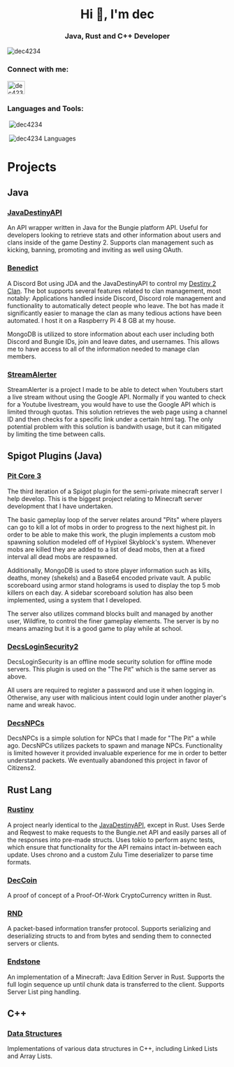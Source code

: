 <h1 align="center">Hi 👋, I'm dec</h1>
<h3 align="center">Java, Rust and C++ Developer</h3>

<p align="left"> <img src="https://komarev.com/ghpvc/?username=dec4234&label=Profile%20views&color=0e75b6&style=flat" alt="dec4234" /> </p>

<h3 align="left">Connect with me:</h3>
<p align="left">
<a href="https://twitter.com/dec4234" target="blank"><img align="center" src="https://raw.githubusercontent.com/rahuldkjain/github-profile-readme-generator/master/src/images/icons/Social/twitter.svg" alt="dec4234" height="30" width="40" /></a>
</p>

<h3 align="left">Languages and Tools:</h3>
<p align="left"> </p>

<p>&nbsp;<img align="center" src="https://github-readme-stats.vercel.app/api?username=dec4234&show_icons=true&include_all_commits=true&count_private=true&theme=dark" alt="dec4234" /></p>

<p>&nbsp;<img align="center" src="https://github-readme-stats.vercel.app/api/top-langs/?username=dec4234&layout=compact" alt="dec4234 Languages" /></p>

# Projects

## Java

### [JavaDestinyAPI](https://github.com/dec4234/JavaDestinyAPI)
An API wrapper written in Java for the Bungie platform API. Useful for developers looking to retrieve stats and other information about users and clans inside of the game Destiny 2. Supports clan management such as kicking, banning, promoting and inviting as well using OAuth.

### [Benedict](https://github.com/dec4234/Benedict)
A Discord Bot using JDA and the JavaDestinyAPI to control my [Destiny 2 Clan](https://www.bungie.net/en/ClanV2?groupid=3074427). The bot supports several features related to clan management, most notably: Applications handled inside Discord, Discord role management and functionality to automatically detect people who leave. The bot has made it significantly easier to manage the clan as many tedious actions have been automated. I host it on a Raspberry Pi 4 8 GB at my house.

MongoDB is utilized to store information about each user including both Discord and Bungie IDs, join and leave dates, and usernames. This allows me to have access to all of the information needed to manage clan members.

### [StreamAlerter](https://github.com/dec4234/StreamAlerter)
StreamAlerter is a project I made to be able to detect when Youtubers start a live stream without using the Google API. Normally if you wanted to check for a Youtube livestream, you would have to use the Google API which is limited through quotas. This solution retrieves the web page using a channel ID and then checks for a specific link under a certain html tag. The only potential problem with this solution is bandwith usage, but it can mitigated by limiting the time between calls.

## Spigot Plugins (Java)

### [Pit Core 3](https://github.com/dec4234/PitCore3/)
The third iteration of a Spigot plugin for the semi-private minecraft server I help develop. This is the biggest project relating to Minecraft server development that I have undertaken.

The basic gameplay loop of the server relates around "Pits" where players can go to kill a lot of mobs in order to progress to the next highest pit. In order to be able to make this work, the plugin implements a custom mob spawning solution modeled off of Hypixel Skyblock's system. Whenever mobs are killed they are added to a list of dead mobs, then at a fixed interval all dead mobs are respawned. 

Additionally, MongoDB is used to store player information such as kills, deaths, money (shekels) and a Base64 encoded private vault. A public scoreboard using armor stand holograms is used to display the top 5 mob killers on each day. A sidebar scoreboard solution has also been implemented, using a system that I developed.

The server also utilizes command blocks built and managed by another user, Wildfire, to control the finer gameplay elements. The server is by no means amazing but it is a good game to play while at school.

### [DecsLoginSecurity2](https://github.com/dec4234/DecsLoginSecurity2)
DecsLoginSecurity is an offline mode security solution for offline mode servers. This plugin is used on the "The Pit" which is the same server as above.

All users are required to register a password and use it when logging in. Otherwise, any user with malicious intent could login under another player's name and wreak havoc.

### [DecsNPCs](https://github.com/dec4234/DecsNPCs)
DecsNPCs is a simple solution for NPCs that I made for "The Pit" a while ago. DecsNPCs utilizes packets to spawn and manage NPCs. Functionality is limited however it provided invaluable experience for me in order to better understand packets. We eventually abandoned this project in favor of Citizens2.

## Rust Lang

### [Rustiny](https://github.com/dec4234/Rustiny)
A project nearly identical to the [JavaDestinyAPI](https://github.com/dec4234/JavaDestinyAPI), except in Rust. Uses Serde and Reqwest to make requests to the Bungie.net API and easily parses all of the responses into pre-made structs. Uses tokio to perform async tests, which ensure that functionality for the API remains intact in-between each update. Uses chrono and a custom Zulu Time deserializer to parse time formats.

### [DecCoin](https://github.com/dec4234/DecCoin)
A proof of concept of a Proof-Of-Work CryptoCurrency written in Rust.

### [RND](https://github.com/dec4234/RND)
A packet-based information transfer protocol. Supports serializing and deserializing structs to and from bytes and sending them to connected servers or clients.

### [Endstone](https://github.com/dec4234/Endstone)
An implementation of a Minecraft: Java Edition Server in Rust. Supports the full login sequence up until chunk data is transferred to the client. Supports Server List ping handling.

## C++

### [Data Structures](https://github.com/dec4234/Data_Structures)
Implementations of various data structures in C++, including Linked Lists and Array Lists.
